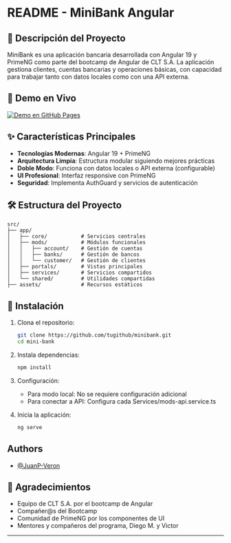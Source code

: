 # README - MiniBank Angular

## 🏦 Descripción del Proyecto

MiniBank es una aplicación bancaria desarrollada con Angular 19 y PrimeNG como parte del bootcamp de Angular de CLT S.A. La aplicación gestiona clientes, cuentas bancarias y operaciones básicas, con capacidad para trabajar tanto con datos locales como con una API externa.

## 🚀 Demo en Vivo

[![Demo en GitHub Pages](https://img.shields.io/badge/Demo-GitHub_Pages-blue?style=for-the-badge&logo=github)](https://tugithub.github.io/minibank)

## ✨ Características Principales

- **Tecnologías Modernas**: Angular 19 + PrimeNG
- **Arquitectura Limpia**: Estructura modular siguiendo mejores prácticas
- **Doble Modo**: Funciona con datos locales o API externa (configurable)
- **UI Profesional**: Interfaz responsive con PrimeNG
- **Seguridad**: Implementa AuthGuard y servicios de autenticación

## 🛠 Estructura del Proyecto

```
src/
├── app/
│   ├── core/           # Servicios centrales
│   ├── mods/           # Módulos funcionales
│   │   ├── account/    # Gestión de cuentas
│   │   ├── banks/      # Gestión de bancos
│   │   └── customer/   # Gestión de clientes
│   ├── portals/        # Vistas principales
│   ├── services/       # Servicios compartidos
│   └── shared/         # Utilidades compartidas
├── assets/             # Recursos estáticos
```

## 🔧 Instalación

1. Clona el repositorio:
   ```bash
   git clone https://github.com/tugithub/minibank.git
   cd mini-bank
   ```

2. Instala dependencias:
   ```bash
   npm install
   ```

3. Configuración:
   - Para modo local: No se requiere configuración adicional
   - Para conectar a API: Configura cada Services/mods-api.service.ts

4. Inicia la aplicación:
   ```bash
   ng serve
   ```

## Authors

- [@JuanP-Veron](https://github.com/JuanP-Veron)

## 🙏 Agradecimientos

- Equipo de CLT S.A. por el bootcamp de Angular 
- Compañer@s del Bootcamp
- Comunidad de PrimeNG por los componentes de UI
- Mentores y compañeros del programa, Diego M. y Victor

---
